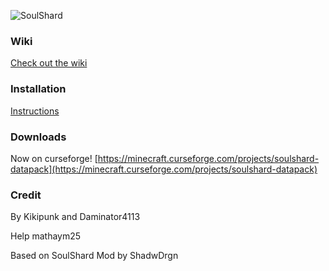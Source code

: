![SoulShard](http://mapmaking.fr/datapack/image/soulshard.png)

### Wiki
[Check out the wiki](https://github.com/kikipunk/SoulShard-DataPack/wiki)

### Installation 
[Instructions](https://github.com/kikipunk/SoulShard-DataPack/wiki/Installation)

### Downloads
Now on curseforge! [https://minecraft.curseforge.com/projects/soulshard-datapack](https://minecraft.curseforge.com/projects/soulshard-datapack)

### Credit
By Kikipunk and Daminator4113

Help mathaym25

Based on SoulShard Mod by ShadwDrgn
